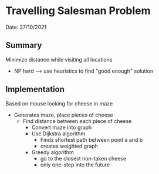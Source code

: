 # Travelling Salesman Problem
Date: 27/10/2021

## Summary
Minimize distance while visiting all locations
- NP hard --> use heuristics to find "good enough" solution

## Implementation
Based on mouse looking for cheese in maze
- Generates maze, place pieces of cheese
	- Find distance between each piece of cheese
		- Convert maze into graph
		- Use Dijkstra algorithm
			- Finds shortest path between point a and b
			- creates weighted graph
		- Greedy algorithm
			- go to the closest non-taken cheese
			- only one-step into the future
